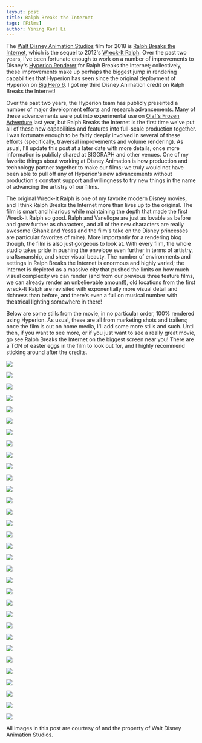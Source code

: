 ```yaml
---
layout: post
title: Ralph Breaks the Internet
tags: [Films]
author: Yining Karl Li
---
```


The [Walt Disney Animation Studios](http://www.disneyanimation.com/) film for 2018 is [Ralph Breaks the Internet](https://disneyanimation.com/projects/ralphbreakstheinternet2), which is the sequel to 2012's [Wreck-It Ralph](https://disneyanimation.com/projects/wreckitralph).
Over the past two years, I've been fortunate enough to work on a number of improvements to Disney's [Hyperion Renderer](http://www.disneyanimation.com/technology/innovations/hyperion) for Ralph Breaks the Internet; collectively, these improvements make up perhaps the biggest jump in rendering capabilities that Hyperion has seen since the original deployment of Hyperion on [Big Hero 6](https://disneyanimation.com/projects/bighero6).
I got my third Disney Animation credit on Ralph Breaks the Internet!

Over the past two years, the Hyperion team has publicly presented a number of major development efforts and research advancements.
Many of these advancements were put into experimental use on [Olaf's Frozen Adventure](https://blog.yiningkarlli.com/2017/11/olafs-frozen-adventure.html) last year, but Ralph Breaks the Internet is the first time we've put all of these new capabilities and features into full-scale production together.
I was fortunate enough to be fairly deeply involved in several of these efforts (specifically, traversal improvements and volume rendering).
As usual, I'll update this post at a later date with more details, once more information is publicly shared at SIGGRAPH and other venues. 
One of my favorite things about working at Disney Animation is how production and technology partner together to make our films; we truly would not have been able to pull off any of Hyperion's new advancements without production's constant support and willingness to try new things in the name of advancing the artistry of our films.

The original Wreck-It Ralph is one of my favorite modern Disney movies, and I think Ralph Breaks the Internet more than lives up to the original.
The film is smart and hilarious while maintaining the depth that made the first Wreck-It Ralph so good.
Ralph and Vanellope are just as lovable as before and grow further as characters, and all of the new characters are really awesome (Shank and Yesss and the film's take on the Disney princesses are particular favorites of mine).
More importantly for a rendering blog though, the film is also just gorgeous to look at.
With every film, the whole studio takes pride in pushing the envelope even further in terms of artistry, craftsmanship, and sheer visual beauty.
The number of environments and settings in Ralph Breaks the Internet is enormous and highly varied; the internet is depicted as a massive city that pushed the limits on how much visual complexity we can render (and from our previous three feature films, we can already render an unbelievable amount!), old locations from the first wreck-It Ralph are revisited with exponentially more visual detail and richness than before, and there's even a full on musical number with theatrical lighting somewhere in there!

Below are some stills from the movie, in no particular order, 100% rendered using Hyperion.
As usual, these are all from marketing shots and trailers; once the film is out on home media, I'll add some more stills and such.
Until then, if you want to see more, or if you just want to see a really great movie, go see Ralph Breaks the Internet on the biggest screen near you!
There are a TON of easter eggs in the film to look out for, and I highly recommend sticking around after the credits.

[![]({{site.url}}/content/images/2018/Nov/preview/WIR2_00.jpg)]({{site.url}}/content/images/2018/Nov/WIR2_00.png)

[![]({{site.url}}/content/images/2018/Nov/preview/WIR2_01.jpg)]({{site.url}}/content/images/2018/Nov/WIR2_01.png)

[![]({{site.url}}/content/images/2018/Nov/preview/WIR2_02.jpg)]({{site.url}}/content/images/2018/Nov/WIR2_02.png)

[![]({{site.url}}/content/images/2018/Nov/preview/WIR2_03.jpg)]({{site.url}}/content/images/2018/Nov/WIR2_03.png)

[![]({{site.url}}/content/images/2018/Nov/preview/WIR2_04.jpg)]({{site.url}}/content/images/2018/Nov/WIR2_04.png)

[![]({{site.url}}/content/images/2018/Nov/preview/WIR2_05.jpg)]({{site.url}}/content/images/2018/Nov/WIR2_05.png)

[![]({{site.url}}/content/images/2018/Nov/preview/WIR2_06.jpg)]({{site.url}}/content/images/2018/Nov/WIR2_06.png)

[![]({{site.url}}/content/images/2018/Nov/preview/WIR2_07.jpg)]({{site.url}}/content/images/2018/Nov/WIR2_07.png)

[![]({{site.url}}/content/images/2018/Nov/preview/WIR2_08.jpg)]({{site.url}}/content/images/2018/Nov/WIR2_08.png)

[![]({{site.url}}/content/images/2018/Nov/preview/WIR2_09.jpg)]({{site.url}}/content/images/2018/Nov/WIR2_09.png)

[![]({{site.url}}/content/images/2018/Nov/preview/WIR2_10.jpg)]({{site.url}}/content/images/2018/Nov/WIR2_10.png)

[![]({{site.url}}/content/images/2018/Nov/preview/WIR2_11.jpg)]({{site.url}}/content/images/2018/Nov/WIR2_11.png)

[![]({{site.url}}/content/images/2018/Nov/preview/WIR2_12.jpg)]({{site.url}}/content/images/2018/Nov/WIR2_12.png)

[![]({{site.url}}/content/images/2018/Nov/preview/WIR2_13.jpg)]({{site.url}}/content/images/2018/Nov/WIR2_13.png)

[![]({{site.url}}/content/images/2018/Nov/preview/WIR2_14.jpg)]({{site.url}}/content/images/2018/Nov/WIR2_14.png)

[![]({{site.url}}/content/images/2018/Nov/preview/WIR2_15.jpg)]({{site.url}}/content/images/2018/Nov/WIR2_15.png)

[![]({{site.url}}/content/images/2018/Nov/preview/WIR2_16.jpg)]({{site.url}}/content/images/2018/Nov/WIR2_16.png)

[![]({{site.url}}/content/images/2018/Nov/preview/WIR2_17.jpg)]({{site.url}}/content/images/2018/Nov/WIR2_17.png)

[![]({{site.url}}/content/images/2018/Nov/preview/WIR2_28.jpg)]({{site.url}}/content/images/2018/Nov/WIR2_28.png)

[![]({{site.url}}/content/images/2018/Nov/preview/WIR2_29.jpg)]({{site.url}}/content/images/2018/Nov/WIR2_29.png)

[![]({{site.url}}/content/images/2018/Nov/preview/WIR2_32.jpg)]({{site.url}}/content/images/2018/Nov/WIR2_32.png)

[![]({{site.url}}/content/images/2018/Nov/preview/WIR2_31.jpg)]({{site.url}}/content/images/2018/Nov/WIR2_31.png)

[![]({{site.url}}/content/images/2018/Nov/preview/WIR2_18.jpg)]({{site.url}}/content/images/2018/Nov/WIR2_18.png)

[![]({{site.url}}/content/images/2018/Nov/preview/WIR2_19.jpg)]({{site.url}}/content/images/2018/Nov/WIR2_19.png)

[![]({{site.url}}/content/images/2018/Nov/preview/WIR2_20.jpg)]({{site.url}}/content/images/2018/Nov/WIR2_20.png)

[![]({{site.url}}/content/images/2018/Nov/preview/WIR2_22.jpg)]({{site.url}}/content/images/2018/Nov/WIR2_22.png)

[![]({{site.url}}/content/images/2018/Nov/preview/WIR2_30.jpg)]({{site.url}}/content/images/2018/Nov/WIR2_30.png)

[![]({{site.url}}/content/images/2018/Nov/preview/WIR2_23.jpg)]({{site.url}}/content/images/2018/Nov/WIR2_23.png)

[![]({{site.url}}/content/images/2018/Nov/preview/WIR2_24.jpg)]({{site.url}}/content/images/2018/Nov/WIR2_24.png)

[![]({{site.url}}/content/images/2018/Nov/preview/WIR2_25.jpg)]({{site.url}}/content/images/2018/Nov/WIR2_25.png)

[![]({{site.url}}/content/images/2018/Nov/preview/WIR2_26.jpg)]({{site.url}}/content/images/2018/Nov/WIR2_26.png)

[![]({{site.url}}/content/images/2018/Nov/preview/WIR2_27.jpg)]({{site.url}}/content/images/2018/Nov/WIR2_27.png)

All images in this post are courtesy of and the property of Walt Disney Animation Studios.
